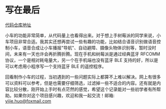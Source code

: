 # 写在最后

[代码仓库地址](https://github.com/huoyijie/raspberrypi-car)

小车的功能非常简单，从代码量上也看得出来。对于想上手树莓派的同学来说，小车项目非常合适。我其实还想再尝试一些有趣的功能，比如结合语音识别做语音控制小车，语音合成让小车播报"导航"、自动避障、摄像头物体识别等，暂时没时间，未来有一天也许会再折腾折腾。现在手机和树莓派是通过经典蓝牙 RFCOMM 协议，一个是相对耗电量大，另一个在手机端也没有蓝牙 BLE 支持的好，所以是可以考虑用小程序写一个支持蓝牙 BLE 的遥控程序。

回看制作小车的过程，当初遇到的一些问题实际上都算不上难以解决。网上有很多可以资料可以参考，但是也需要仔细筛选，过滤掉一些不适合的内容。还有就是内容比较分散，刚开始上手时有点茫然的感觉，希望这个记录能对一些初学者有所帮助。如果你对这个项目感兴趣，欢迎和我一起交流！邮箱: [yijie.huo@foxmail.com](yijie.huo@foxmail.com)